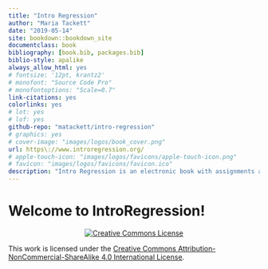 ```yaml
--- 
title: "Intro Regression"
author: "Maria Tackett"
date: "2019-05-14"
site: bookdown::bookdown_site
documentclass: book
bibliography: [book.bib, packages.bib]
biblio-style: apalike
always_allow_html: yes
# fontsize: '12pt, krantz2'
# monofont: "Source Code Pro"
# monofontoptions: "Scale=0.7"
link-citations: yes
colorlinks: yes
# lot: yes
# lof: yes
github-repo: "matackett/intro-regression"
# graphics: yes
# cover-image: "images/logos/book_cover.png"
url: https\://www.introregression.org/
# apple-touch-icon: "images/logos/favicons/apple-touch-icon.png"
# favicon: "images/logos/favicons/favicon.ico"
description: "Intro Regression is an electronic book with assignments and in-class activities to help students apply concepts in an intermediate-level regression analysis course. The primary focus of this text is application and computing; there are supplemental mathematical notes in some chapters."
---
```




# Welcome to IntroRegression!

<center>
<a rel="license" href="http://creativecommons.org/licenses/by-nc-sa/4.0/"><img alt="Creative Commons License" style="border-width:0" src="https://i.creativecommons.org/l/by-nc-sa/4.0/88x31.png" /></a><br />
</center>


This work is licensed under the [Creative Commons Attribution-NonCommercial-ShareAlike 4.0 International License](http://creativecommons.org/licenses/by-nc-sa/4.0/).

